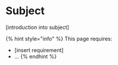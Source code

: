 # Subject

\[introduction into subject]

{% hint style="info" %}
This page requires:

* \[insert requirement]
* ...
{% endhint %}

